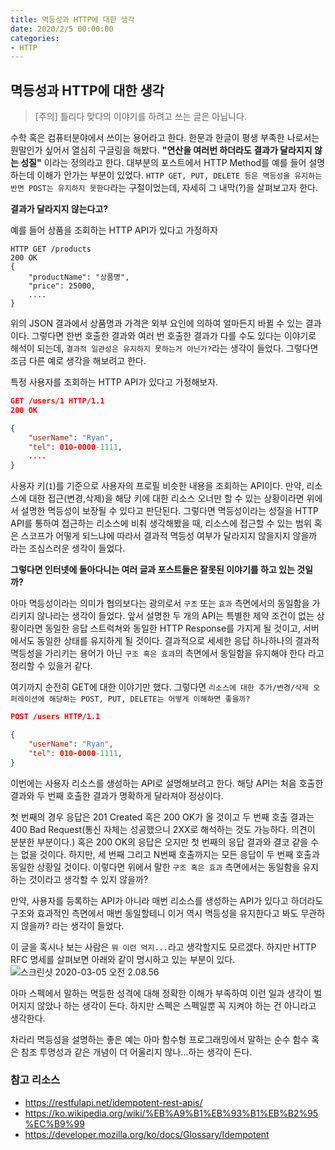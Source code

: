 ```yaml
---
title: 멱등성과 HTTP에 대한 생각
date: 2020/2/5 00:00:00
categories:
- HTTP
---
```


## 멱등성과 HTTP에 대한 생각
> [주의] 틀리다 맞다의 이야기를 하려고 쓰는 글은 아닙니다. 

수학 혹은 컴퓨터분야에서 쓰이는 용어라고 한다. 한문과 한글이 평생 부족한 나로서는 뭔말인가 싶어서 열심히 구글링을 해봤다. **"연산을 여러번 하더라도 결과가 달라지지 않는 성질"** 이라는 정의라고 한다. 대부분의 포스트에서 HTTP Method를 예를 들어 설명하는데 이해가 안가는 부분이 있었다. `HTTP GET, PUT, DELETE 등은 멱등성을 유지하는 반면 POST는 유지하지 못한다`라는 구절이었는데, 자세히 그 내막(?)을 살펴보고자 한다.

**결과가 달라지지 않는다고?**

예를 들어 상품을 조회하는 HTTP API가 있다고 가정하자
```http
HTTP GET /products
200 OK
{
	"productName": "상품명",
	"price": 25000,
	....
}
```

위의 JSON 결과에서 상품명과 가격은 외부 요인에 의하여 얼마든지 바뀔 수 있는 결과이다. 그렇다면 한번 호출한 결과와 여러 번 호출한 결과가 다를 수도 있다는 이야기로 해석이 되는데, `결과적 일관성은 유지하지 못하는거 아닌가?`라는 생각이 들었다. 그렇다면 조금 다른 예로 생각을 해보려고 한다.

특정 사용자를 조회하는 HTTP API가 있다고 가정해보자.
```json
GET /users/1 HTTP/1.1
200 OK

{
	"userName": "Ryan",
	"tel": 010-0000-1111,
	....
}
```
사용자 키(`1`)를 기준으로 사용자의 프로필 비슷한 내용을 조회하는 API이다. 만약, 리소스에 대한 접근(변경,삭제)을 해당 키에 대한 리소스 오너만 할 수 있는 상황이라면 위에서 설명한 멱등성이 보장될 수 있다고 판단된다. 
그렇다면 멱등성이라는 성질을 HTTP API를 통하여 접근하는 리소스에 비춰 생각해봤을 때, 리소스에 접근할 수 있는 범위 혹은 스코프가 어떻게 되느냐에 따라서 결과적 멱등성 여부가 달라지지 않을지지 않을까 라는 조심스러운 생각이 들었다.

**그렇다면 인터넷에 돌아다니는 여러 글과 포스트들은 잘못된 이야기를 하고 있는 것일까?**

 아마 멱등성이라는 의미가 협의보다는 광의로서 `구조` 또는 `효과` 측면에서의 동일함을 가리키지 않나라는 생각이 들었다. 앞서 설명한 두 개의 API는 특별한 제약 조건이 없는 상황이라면 동일한 응답 스트럭쳐와 동일한 HTTP Response를 가지게 될 것이고, 서버에서도 동일한 상태를 유지하게 될 것이다. 결과적으로 세세한 응답 하나하나의 결과적 멱등성을 가리키는 용어가 아닌 `구조 혹은 효과`의 측면에서 동일함을 유지해야 한다 라고 정리할 수 있을거 같다. 

 여기까지 순전히 GET에 대한 이야기만 했다. 그렇다면 `리소스에 대한 추가/변경/삭제 오퍼레이션에 해당하는 POST, PUT, DELETE는 어떻게 이해하면 좋을까?` 

```json
POST /users HTTP/1.1

{
	"userName": "Ryan",
	"tel": 010-0000-1111,
}
```

이번에는 사용자 리소스를 생성하는 API로 설명해보려고 한다. 해당 API는 처음 호출한 결과와 두 번째 호출한 결과가 명확하게 달라져야 정상이다. 

첫 번째의 경우 응답은 201 Created 혹은 200 OK가 올 것이고 두 번째 호출 결과는 400 Bad Request(통신 자체는 성공했으니 2XX로 해석하는 것도 가능하다. 의견이 분분한 부분이다.) 혹은 200 OK의 응답은 오지만 첫 번째의 응답 결과와 결코 같을 수는 없을 것이다. 하지만, 세 번째 그리고 N번째 호출까지는 모든 응답이 두 번째 호출과 동일한 상황일 것이다. 이렇다면 위에서 말한 `구조 혹은 효과` 측면에서는 동일함을 유지하는 것이라고 생각할 수 있지 않을까? 

만약, 사용자를 등록하는 API가 아니라 매번 리소스를 생성하는 API가 있다고 하더라도 구조와 효과적인 측면에서 매번 동일할테니 이거 역시 멱등성을 유지한다고 봐도 무관하지 않을까? 라는 생각이 들었다.

이 글을 혹시나 보는 사람은 `뭐 이런 억지...`라고 생각할지도 모르겠다. 하지만 HTTP RFC 명세를 살펴보면 아래와 같이 명시하고 있는 부분이 있다.
![스크린샷 2020-03-05 오전 2.08.56](https://i.imgur.com/Ys17CKV.png)

아마 스펙에서 말하는 멱등한 성격에 대해 정확한 이해가 부족하여 이런 일과 생각이 벌어지지 않았나 하는 생각이 든다. 하지만 스펙은 스펙일뿐 꼭 지켜야 하는 건 아니라고 생각한다.

차라리 멱등성을 설명하는 좋은 예는 아마 함수형 프로그래밍에서 말하는 순수 함수 혹은 참조 투명성과 같은 개념이 더 어울리지 않나...하는 생각이 든다.

### 참고 리소스
- https://restfulapi.net/idempotent-rest-apis/
- https://ko.wikipedia.org/wiki/%EB%A9%B1%EB%93%B1%EB%B2%95%EC%B9%99
- https://developer.mozilla.org/ko/docs/Glossary/Idempotent